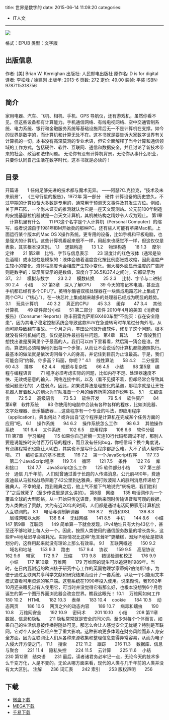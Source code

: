 title: 世界是数字的
date: 2015-06-14 11:09:20
categories:
  - IT人文
---

![](http://img4.douban.com/lpic/s26711017.jpg)

格式：EPUB
类型：文字版

<!--more-->

## 出版信息 ##

作者: [美] Brian W. Kernighan 
出版社: 人民邮电出版社
原作名: D is for digital
译者: 李松峰 / 徐建刚 
出版年: 2013-6
页数: 272
定价: 49.00
装帧: 平装
ISBN: 9787115318756

## 简介 ##

家用电器、汽车、飞机、相机、手机、GPS 导航仪，还有游戏机，虽然你看不见，但这些设备都有计算能力。手机通信网络、有线电视网络、空中交通管制系统、电力系统、银行和金融服务系统等基础设施背后无一不是计算机在支撑。如今的世界是数字的，而计算机和计算无处不在。这本书就是要告诉大家数字世界有关计算机的一切。本书没有高深莫测的专业术语，但它全面解释了当今计算和通信领域的工作方式，包括硬件、软件、互联网、通信和数据安全，并且讨论了新技术带来的社会、政治和法律问题。
无论你有没有计算机背景，无论你从事什么职业，只要你认同自己生活在数字时代，这本书就是必读的！

## 目录 ##

开篇语　　1
任何足够先进的技术都与魔术无异。
——阿瑟?C.克拉克，“技术及未来前景”，
《三号行星的报告》，1972年
第一部分　硬件
计算设备的历史悠久，不过早期的计算设备大多数是专用的，通常用于预测天文事件及其发生方位。例如，关于巨石阵，一个尚未证实的推测就认为它是一座天文观测站。公元前100年制造的安提基瑟拉机器就是一台天文计算机，其机械结构之精妙令人叹为观止。
第1章 　计算机里有什么　　11
PC这个名字是个人计算机（Personal Computer）的缩写，或者说源自于1981年IBM开始卖的那种PC。还有些人可能有苹果Mac机，上面运行某个版本的Mac OS X操作系统。更专用的设备，比如手机和平板电脑，也是强大的计算机。这些计算机看起来很不一样，用起来也感觉不一样，但这仅仅是表象，其实根本没区别。
1.1 　逻辑构造　　13
1.2 　物理构造　　18
1.3 　摩尔定律　　21
第2章　比特、字节与信息表示　　23
温度计的红色液体（通常是染色酒精）或水银柱是模拟的：液体会随着温度变化按比例膨胀或收缩，因此温度产生较小的变化，液体柱高度也会相应产生较小变化。但大楼外面显示温度的广告牌则是数字的：显示屏显示的是数值，温度介于36.5和37.4之间时，它都显示为37。
2.1 　模拟与数字　　23
2.2 　模数转换　　25
2.3 　比特、字节与二进制　　30
2.4 　小结　　37
第3章　深入了解CPU　　39
今天的笔记本电脑，甚至连手机都已经有多个CPU了。英特尔酷睿双核处理器在一块集成电路芯片上集成了两个CPU（“核心”）。在一块芯片上集成越来越多的处理器已经成为明显的趋势。
3.1 　玩具计算机　　40
3.2 　真正的CPU　　45
3.3 　缓存　　47
3.4 　其他计算机　　49
硬件部分小结　　51
第二部分　软件
2010年4月的美国《消费者报告》（Consumer Reports）称丰田雷克萨斯GX460车型“不能买：存在安全隐患”，因为其电子稳定控制系统会导致这款SUV在急速转弯时车尾过分向外甩，从而可能导致翻车事故。一个月之内，丰田公司就升级软件，修复了这个问题。根本就没有任何机械问题，仅仅是软件最初有些问题。
第4章　算法　　57
假设我们想找出谁是房间里个子最高的人。我们可以四下里看看，然后猜一猜会是谁。然而，算法则必须精确地列出每一个步骤，从而让不会说话的计算机都能遵照执行。最基本的做法就是依次询问每个人的身高，并记住到目前为止谁最高。于是，我们可能会问“约翰，你多高？玛丽，你呢？”
4.1 　线性算法　　58
4.2 　二分搜索　　60
4.3 　排序　　62
4.4 　难题与复杂性　　66
4.5 　小结　　68
第5章　编程与编程语言　　71
程序必须考虑实际的问题，比如内存不足、处理器速度不快、无效或恶意的输入、网络连接中断，以及（看不见摸不着，但却经常会导致其他问题恶化的）人性弱点。因此，如果说算法是理想化的菜谱，那程序就是让烹饪机器人冒着敌人的炮火为军队准备一个月的给养所需的操作说明书。
5.1 　汇编语言　　72
5.2 　高级语言　　73
5.3 　软件开发　　79
5.4 　软件资产　　84
第6章　软件系统　　93
你使用的电脑中会装有各种各样的程序，比如浏览器、文字处理器、音乐播放器……这些程序有一个专业的叫法，即应用程序（application）。典出何处？或许出自“这个程序是计算机在完成某个任务方面的应用”吧。
6.1 　操作系统　　94
6.2 　操作系统怎么工作　　98
6.3 　其他操作系统　　101
6.4 　文件系统　　102
6.5 　应用程序　　108
6.6 　软件分层　　111
第7章　学习编程　　115
如果你自己折腾一天连10行代码都调试不好，那别人要是说能按时交付百万行级的程序，而且没有任何bug，你相信吗？换个角度说，有点编程常识也能让人明白，其实也不是写什么程序都那么难，大不了请人帮你写呗。
7.1 　编程语言的基本概念　　116
7.2 　第一个JavaScript程序　　117
7.3 　第二个JavaScript程序　　119
7.4 　循环　　121
7.5 　条件　　122
7.6 　库和接口　　124
7.7 　JavaScript怎么工作　　125
软件部分小结　　127
第三部分　通信
几千年前，人们就曾通过善于长跑的人传递消息。公元前490年，费迪皮迪兹从马拉松战场奔跑了42公里到达雅典，把打败波斯人的胜利消息传递给了雅典人。不幸的是，跑到雅典之后，他上气不接下气地说完“庆祝吧，我们胜利了”之后就死了（至少传说里是这么讲的）。
第8章　网络　　135
电话网作为一个覆盖全球的大型网络，从一开始只传送语音，到后来同时传输语音和可观的数据，为人类做出了贡献。大约有近20年的时间，人们都是通过电话网把家用计算机接入互联网的。
8.1 　电话与调制解调器　　136
8.2 　有线和DSL　　136
8.3 　局域网和以太网　　138
8.4 　无线网络　　141
8.5 　手机　　144
8.6 　小结　　147
第9章　互联网　　149
简单算一下就会发现，IPv4地址只有大约43亿个，甚至还不够地球上每人分一个。因此，按照人类使用的通信服务数量的增长势头，这些IPv4地址迟早会被耗光。实际情况比这种“危言耸听”更糟糕，因为IP地址是按块划分的，这样用起来就没有理论上那么有效率。
9.1 　互联网概述　　150
9.2 　域名和地址　　153
9.3 　路由　　157
9.4 　协议　　159
9.5 　高层协议　　162
9.6 　带宽　　172
9.7 　压缩　　173
9.8 　错误检测和校正　　176
9.9 　小结　　177
第10章　万维网　　179
万维网的诞生可以追溯到1989年。当时，在日内瓦附近的欧洲核子研究中心工作的英国物理学家蒂姆?伯纳斯?李，为便于通过互联网共享科学文献和研究结果而设计了一套系统，以及一个只能用文本模式查看可用资源的客户端。这套系统在1990年投入使用。说来惭愧，我1992年10月还亲眼见过有人使用它，可当时并没觉得它有那么好，也根本没想到6个月后诞生的第一个图形界面浏览器会改变世界。瞧我这眼光！
10.1 　万维网如何工作　　180
10.2 　HTML　　182
10.3 　表单　　183
10.4 　cookie　　184
10.5 　动态网页　　186
10.6 　网页之外的动态内容　　189
10.7 　病毒和蠕虫　　190
10.8 　万维网安全　　192
10.9 　密码术　　201
10.10 　小结　　208
第11章　数据、信息和隐私　　211
隐私常常就是安全的同义词。至少对每个个体而言，如果自己的生活信息被传播得随处可见，那怎么会让人感觉安全无忧呢？特别是互联网，它对个人安全已经产生了重大影响。这种影响更多体现在财务风险而非人身安全方面。因为互联网让人们从各种来源收集和整理信息变得异常容易，从而为电子入侵大开方便之门。
11.1 　搜索　　212
11.2 　跟踪　　216
11.3 　数据库、信息与聚合　　221
11.4 　隐私失控　　224
11.5 　云计算　　225
11.6 　小结　　230
第12章　结束语　　231
最后，读者诸君务必牢记一点，无论今天的技术多么千变万化，人是不变的。无论从哪方面来看，现代的人类与几千年前的人类并没有太大区别。
注解　　236
词汇表　　242
索引　　253
版权声明　　256

## 下载 ##

+ [微盘下载](http://vdisk.weibo.com/s/aADaW4YRFkv0p)
+ [MEGA下载](https://mega.co.nz/#!KQ83AIIZ!UwZqLvSMgnWdsVNYKbv7i8tzS9rtFekdBnEkb-3LNdo)
+ [千易下载](http://1000eb.com/1ggho)
